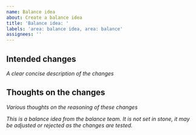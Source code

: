 ```yaml
---
name: Balance idea
about: Create a balance idea
title: 'Balance idea: '
labels: 'area: balance idea, area: balance'
assignees: ''
---
```


## Intended changes

_A clear concise description of the changes_

## Thoughts on the changes

_Various thoughts on the reasoning of these changes_

_This is a balance idea from the balance team. It is not set in stone, it may be adjusted or rejected as the changes are tested._
